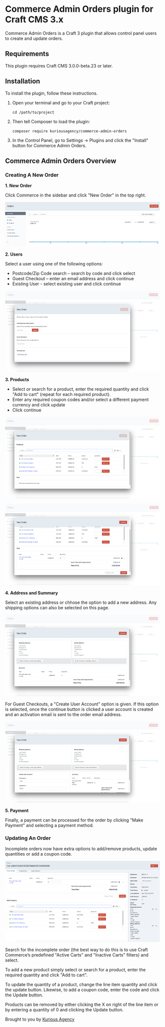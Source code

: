 # Commerce Admin Orders plugin for Craft CMS 3.x

Commerce Admin Orders is a Craft 3 plugin that allows control panel users to create and update orders.

## Requirements

This plugin requires Craft CMS 3.0.0-beta.23 or later.

## Installation

To install the plugin, follow these instructions.

1.  Open your terminal and go to your Craft project:

        cd /path/to/project

2.  Then tell Composer to load the plugin:

        composer require kuriousagency/commerce-admin-orders

3.  In the Control Panel, go to Settings → Plugins and click the "Install" button for Commerce Admin Orders.

## Commerce Admin Orders Overview

### Creating A New Order

**1. New Order**

Click Commerce in the sidebar and click "New Order" in the top right.

![New Order](resources/screenshots/new-order.png)

**2. Users**

Select a user using one of the following options:
* Postcode/Zip Code search – search by code and click select
* Guest Checkout – enter an email address and click continue
* Existing User - select existing user and click continue

![Users](resources/screenshots/users.png)

**3. Products**

* Select or search for a product, enter the required quantity and click "Add to cart" (repeat for each required product). 
* Enter any required coupon codes and/or select a different payment currency and click update
* Click continue

![Products](resources/screenshots/add-products-empty-cart.png)

![Products and cart](resources/screenshots/add-products-cart.png)

**4. Address and Summary**

Select an existing address or chhose the option to add a new address. Any shipping options can also be selected on this page.

![Address and summary](resources/screenshots/summary.png)

For Guest Checkouts, a "Create User Account" option is given. If this option is selected, once the continue button is clicked a user account is created and an activation email is sent to the order email address.

![Address and summary guest](resources/screenshots/summary-new-user.png)

**5. Payment**

Finally, a payment can be processed for the order by clicking "Make Payment" and selecting a payment method.
 
### Updating An Order

Incomplete orders now have extra options to add/remove products, update quantities or add a coupon code.

![Update order](resources/screenshots/update-order.png)

Search for the incomplete order (the best way to do this is to use Craft Commerce’s predefined "Active Carts" and "Inactive Carts" filters) and select.

To add a new product simply select or search for a product, enter the required quantity and click "Add to cart". 

To update the quantity of a product, change the line item quantity and click the update button. Likewise, to add a coupon code, enter the code and click the Update button.

Products can be removed by either clicking the X on right of the line item or by entering a quantity of 0 and clicking the Update button.

Brought to you by [Kurious Agency](https://kurious.agency)